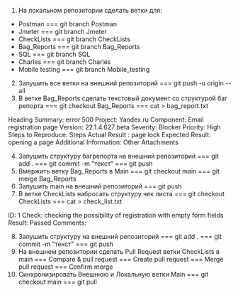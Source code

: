 1. На локальном репозитории сделать ветки для: 
- Postman === git branch Postman
- Jmeter === git branch Jmeter
- CheckLists === git branch CheckLists
- Bag_Reports === git branch Bag_Reports
- SQL === git branch SQL
- Charles === git branch Charles
- Mobile testing === git branch Mobile_testing

2. Запушить все ветки на внешний репозиторий === git push -u origin --all 
3. В ветке Bag_Reports сделать текстовый документ со структурой баг репорта === git checkout Bag_Reports === cat > bag_report.txt

Heading
Summary: error 500
Project: Yandex.ru
Component: Email registration page
Version: 22.1.4.627 beta
Severity: Blocker
Priority: High
Steps to Reproduce: Steps
Actual Result : page lock
Expected Result: opening a page
Additional Information: Other
Attachments

4. Запушить структуру багрепорта на внешний репозиторий === git add . === git commit -m "текст" === git push
5. Вмержить ветку Bag_Reports в Main === git checkout main === git merge Bag_Reports
6. Запушить main на внешний репозиторий === git push
7. В ветке CheckLists набросать структуру чек листа === git checkout CheckLists === cat > check_list.txt

 ID: 1
 Check: checking the possibility of registration with empty form fields
 Result: Passed
 Comments: 

8. Запушить структуру на внешний репозиторий === git add . === git commit -m "текст" === git push
9. На внешнем репозитории сделать Pull Request ветки CheckLists в main === Compare & pull request === Create pull request === Merge pull request === Confirm merge
10. Синхронизировать Внешнюю и Локальную ветки Main === git checkout main === git pull
